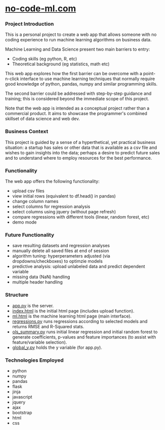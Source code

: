 # [no-code-ml.com](http://no-code-ml.com)
### Project Introduction
This is a personal project to create a web app that allows someone with no coding experience to run machine learning algorithms on business data.

Machine Learning and Data Science present two main barriers to entry:
* Coding skills (eg python, R, etc)
* Theoretical background (eg statistics, math etc)

This web app explores how the first barrier can be overcome with a point-n-click interface to use machine learning techniques that normally require good knowledge of python, pandas, numpy and similar programming skills.

The second barrier could be addressed with step-by-step guidance and training; this is considered beyond the immediate scope of this project.

Note that the web app is intended as a conceptual project rather than a commercial product. It aims to showcase the programmer's combined skillset of data science and web dev.

### Business Context
This project is guided by a sense of a hyperthetical, yet practical business situation: a startup has sales or other data that is available as a csv file and wishes to gain insights into the data; perhaps a desire to predict future sales and to understand where to employ resources for the best performance.  

### Functionality  
The web app offers the following functionality:
* upload csv files
* view initial rows (equivalent to df.head() in pandas)
* change column names
* select columns for regression analysis
* select columns using jquery (without page refresh)
* compare regressions with different tools (linear, random forest, etc)
* demo mode

### Future Functionality
* save resulting datasets and regression analyses
* manually delete all saved files at end of session
* algorithm tuning: hyperperameters adjusted (via dropdowns/checkboxes) to optimzie models
* predictive analysis: upload unlabeled data and predict dependent variable
* missing data (NaN) handling
* multiple header handling

### Structure
* [app.py](https://github.com/howardvickers/no-code-ml/blob/master/src/app.py) is the server.  
* [index.html](https://github.com/howardvickers/no-code-ml/blob/master/src/templates/index.html) is the initial html page (includes upload function).  
* [ml.html](https://github.com/howardvickers/no-code-ml/blob/master/src/templates/ml.html) is the machine learning html page (main interface).  
* [regressions.py](https://github.com/howardvickers/no-code-ml/blob/master/src/regressions.py) runs regressions according to selected models and returns RMSE and R-Squared stats.   
* [ols_summary.py](https://github.com/howardvickers/no-code-ml/blob/master/src/ols_summary.py) runs initial linear regression and initial random forest to generate coefficients, p-values and feature importances (to assist with feature/variable selection).   
* [global_y.py](https://github.com/howardvickers/no-code-ml/blob/master/src/global_y.py) holds the y variable (for app.py).   

### Technologies Employed
* python
* numpy
* pandas
* flask
* jinja
* javascript
* jquery
* ajax
* bootstrap
* html
* css
